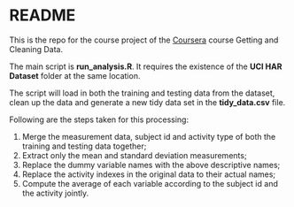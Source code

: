 README
============

This is the repo for the course project of the [Coursera](https://www.coursera.org/) course Getting and Cleaning Data.

The main script is **run_analysis.R**. It requires the existence of the **UCI HAR Dataset** folder at the same location. 

The script will load in both the training and testing data from the dataset, clean up the data and generate a new tidy data set in the **tidy_data.csv** file. 

Following are the steps taken for this processing:

1. Merge the measurement data, subject id and activity type of both the training and testing data together;
2. Extract only the mean and standard deviation measurements;
3. Replace the dummy variable names with the above descriptive names;
4. Replace the activity indexes in the original data to their actual names;
5. Compute the average of each variable according to the subject id and the activity jointly.
